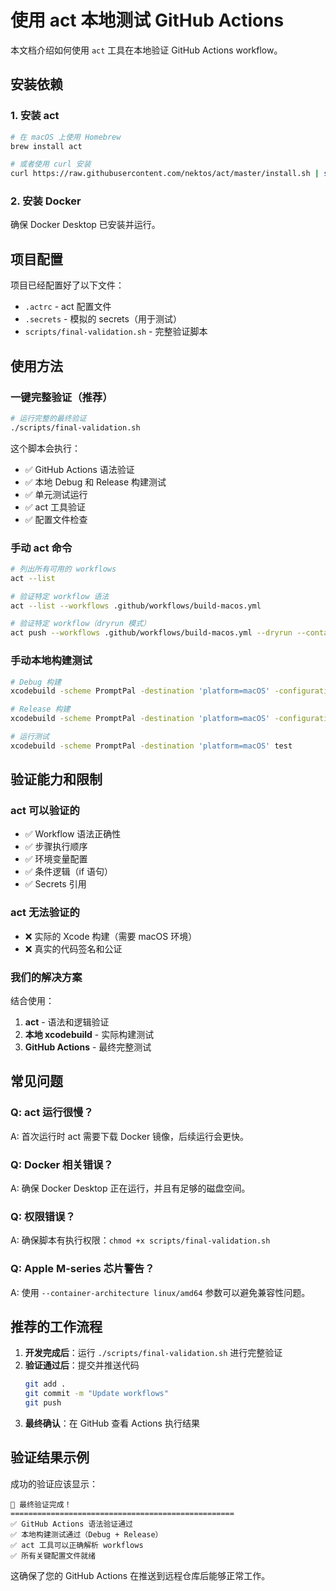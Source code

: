 # 使用 act 本地测试 GitHub Actions

本文档介绍如何使用 `act` 工具在本地验证 GitHub Actions workflow。

## 安装依赖

### 1. 安装 act
```bash
# 在 macOS 上使用 Homebrew
brew install act

# 或者使用 curl 安装
curl https://raw.githubusercontent.com/nektos/act/master/install.sh | sudo bash
```

### 2. 安装 Docker
确保 Docker Desktop 已安装并运行。

## 项目配置

项目已经配置好了以下文件：

- `.actrc` - act 配置文件
- `.secrets` - 模拟的 secrets（用于测试）
- `scripts/final-validation.sh` - 完整验证脚本

## 使用方法

### 一键完整验证（推荐）

```bash
# 运行完整的最终验证
./scripts/final-validation.sh
```

这个脚本会执行：
- ✅ GitHub Actions 语法验证
- ✅ 本地 Debug 和 Release 构建测试
- ✅ 单元测试运行
- ✅ act 工具验证
- ✅ 配置文件检查

### 手动 act 命令

```bash
# 列出所有可用的 workflows
act --list

# 验证特定 workflow 语法
act --list --workflows .github/workflows/build-macos.yml

# 验证特定 workflow（dryrun 模式）
act push --workflows .github/workflows/build-macos.yml --dryrun --container-architecture linux/amd64
```

### 手动本地构建测试

```bash
# Debug 构建
xcodebuild -scheme PromptPal -destination 'platform=macOS' -configuration Debug build

# Release 构建
xcodebuild -scheme PromptPal -destination 'platform=macOS' -configuration Release build

# 运行测试
xcodebuild -scheme PromptPal -destination 'platform=macOS' test
```

## 验证能力和限制

### act 可以验证的
- ✅ Workflow 语法正确性
- ✅ 步骤执行顺序
- ✅ 环境变量配置
- ✅ 条件逻辑（if 语句）
- ✅ Secrets 引用

### act 无法验证的
- ❌ 实际的 Xcode 构建（需要 macOS 环境）
- ❌ 真实的代码签名和公证

### 我们的解决方案
结合使用：
1. **act** - 语法和逻辑验证
2. **本地 xcodebuild** - 实际构建测试
3. **GitHub Actions** - 最终完整测试

## 常见问题

### Q: act 运行很慢？
A: 首次运行时 act 需要下载 Docker 镜像，后续运行会更快。

### Q: Docker 相关错误？
A: 确保 Docker Desktop 正在运行，并且有足够的磁盘空间。

### Q: 权限错误？
A: 确保脚本有执行权限：`chmod +x scripts/final-validation.sh`

### Q: Apple M-series 芯片警告？
A: 使用 `--container-architecture linux/amd64` 参数可以避免兼容性问题。

## 推荐的工作流程

1. **开发完成后**：运行 `./scripts/final-validation.sh` 进行完整验证
2. **验证通过后**：提交并推送代码
   ```bash
   git add .
   git commit -m "Update workflows"
   git push
   ```
3. **最终确认**：在 GitHub 查看 Actions 执行结果

## 验证结果示例

成功的验证应该显示：
```
🎉 最终验证完成！
==================================================
✅ GitHub Actions 语法验证通过
✅ 本地构建测试通过（Debug + Release）
✅ act 工具可以正确解析 workflows
✅ 所有关键配置文件就绪
```

这确保了您的 GitHub Actions 在推送到远程仓库后能够正常工作。 